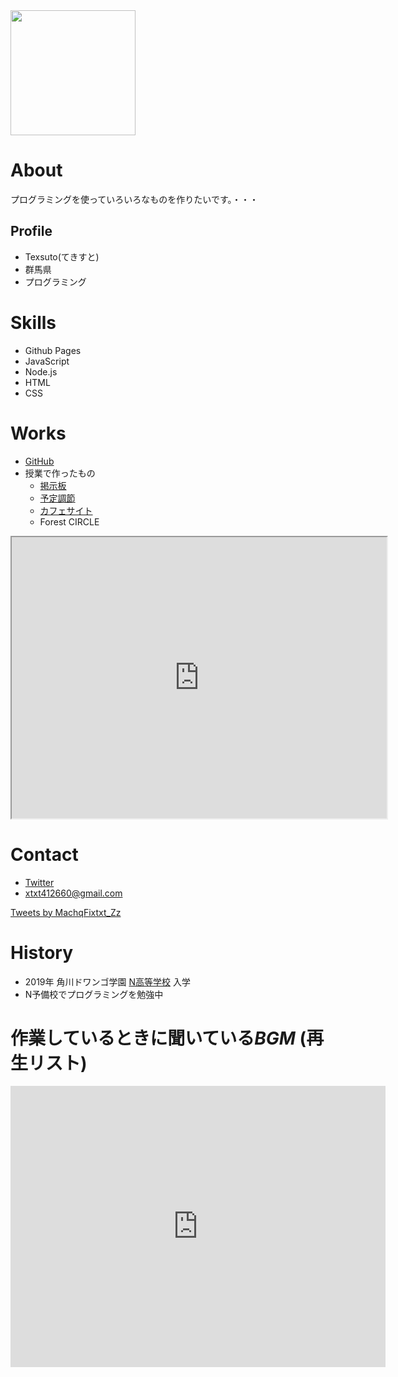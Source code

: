 <img src="https://cdn.discordapp.com/attachments/622710294426288138/775280223201132574/Frisk_profile.png" width="200">

# About
プログラミングを使っていろいろなものを作りたいです。・・・

## Profile
- Texsuto(てきすと)
- 群馬県
- プログラミング

# Skills
- Github Pages
- JavaScript
- Node.js
- HTML
- CSS

# Works
- [GitHub](https://github.com/tqkapL)
- 授業で作ったもの
  - [掲示板](https://fast-reaches-34858.herokuapp.com/posts)
  - [予定調節](https://still-dawn-64234.herokuapp.com/)
  - [カフェサイト](http://cafeisland.local/?cache-buster=1400)
  - Forest CIRCLE
<iframe src="https://www.openprocessing.org/sketch/902224/embed/" width="600" height="450"></iframe>

# Contact
- [Twitter](https://twitter.com/Machqtxt_Zz)
- xtxt412660@gmail.com

<a class="twitter-timeline" data-width="700" data-height="800" data-theme="dark" href="https://twitter.com/Machqtxt_Zz">Tweets by MachqFixtxt_Zz</a> <script async src="https://platform.twitter.com/widgets.js" charset="utf-8"></script>

# History
- 2019年 角川ドワンゴ学園 [N高等学校](https://nnn.ed.jp/) 入学
- N予備校でプログラミングを勉強中

# 作業しているときに聞いている*BGM* (再生リスト)
<iframe width="600" height="450" src="https://www.youtube.com/embed/videoseries?list=PLnaAnWln0K3z8tvdl45HF44jRz8s9l0e7" frameborder="0" allow="accelerometer; autoplay; encrypted-media; gyroscope; picture-in-picture" allowfullscreen></iframe>
